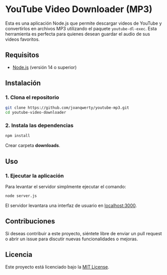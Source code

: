 
# YouTube Video Downloader (MP3)

Esta es una aplicación Node.js que permite descargar videos de YouTube y convertirlos en archivos MP3 utilizando el paquete `youtube-dl-exec`. Esta herramienta es perfecta para quienes desean guardar el audio de sus videos favoritos.

## Requisitos

- [Node.js](https://nodejs.org/) (versión 14 o superior)

## Instalación

### 1. Clona el repositorio

```bash
git clone https://github.com/joanqwerty/youtube-mp3.git
cd youtube-video-downloader
```

### 2. Instala las dependencias

```bash
npm install
```

Crear carpeta **downloads**.

## Uso

### 1. Ejecutar la aplicación

Para levantar el servidor simplmente ejecutar el comando:

```bash
node server.js
```

El servidor levantara una interfaz de usuario en [localhost:3000](http://localhost:3000).

## Contribuciones

Si deseas contribuir a este proyecto, siéntete libre de enviar un pull request o abrir un issue para discutir nuevas funcionalidades o mejoras.

## Licencia

Este proyecto está licenciado bajo la [MIT License](LICENSE).
